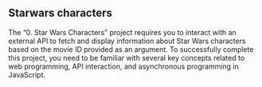 ## Starwars characters
The “0. Star Wars Characters” project requires you to interact with an external 
API to fetch and display information about Star Wars characters based on the movie ID provided as an argument.
To successfully complete this project, you need to be familiar with several key concepts related to web programming, API interaction, and asynchronous programming in JavaScript.